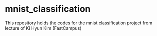 # mnist_classification
This repository holds the codes for the mnist classification project from lecture of Ki Hyun Kim (FastCampus)
